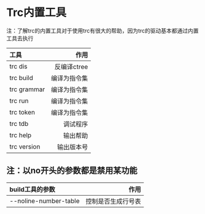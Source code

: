 # Trc内置工具

注：了解trc的内置工具对于使用trc有很大的帮助，因为trc的驱动基本都通过内置工具去执行

| 工具          |       作用 |
|:------------|---------:|
| trc dis     | 反编译ctree |
| trc build   |   编译为指令集 |
| trc grammar |   编译为指令集 |
| trc run     |   编译为指令集 |
| trc token   |   编译为指令集 |
| trc tdb     |     调试程序 |
| trc help    |     输出帮助 |
| trc version |    输出版本号 |

## 注：以no开头的参数都是禁用某功能

| build工具的参数            |        作用 |
|:----------------------|----------:|
| --noline-number-table | 控制是否生成行号表 |
